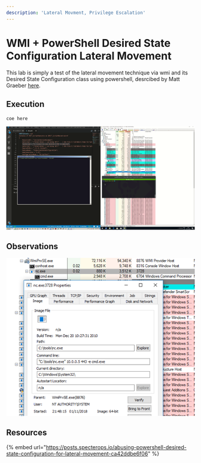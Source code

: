 ```yaml
---
description: 'Lateral Movment, Privilege Escalation'
---
```


# WMI + PowerShell Desired State Configuration Lateral Movement

This lab is simply a test of the lateral movement technique via wmi and its Desired State Configuration class using powershell, desrcibed by Matt Graeber [here](https://posts.specterops.io/abusing-powershell-desired-state-configuration-for-lateral-movement-ca42ddbe6f06).

## Execution

```text
coe here
```

![](../.gitbook/assets/peek-2018-11-01-21-48.gif)

## Observations

![](../.gitbook/assets/screenshot-from-2018-11-01-22-00-51.png)

## Resources

{% embed url="https://posts.specterops.io/abusing-powershell-desired-state-configuration-for-lateral-movement-ca42ddbe6f06" %}

